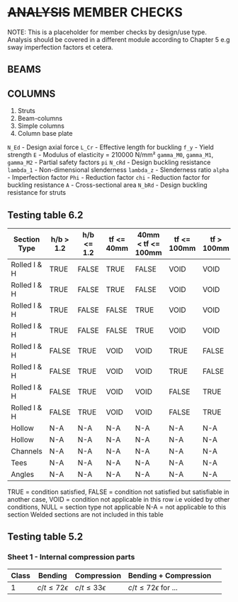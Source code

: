# ~~ANALYSIS~~ MEMBER CHECKS

NOTE: This is a placeholder for member checks by design/use type. Analysis should be covered in a different module according to Chapter 5 e.g sway imperfection factors et cetera.

<!-- TODO: add an analysis section for Chapter 5 -->
<!-- TODO: put calculation processes docs once and for all... -->
<!-- TODO: use either textbook examples or published sci/steelwork examples -->

## BEAMS

<!-- TODO: just use Arya, notes and design guide :) -->

## COLUMNS

1. Struts
2. Beam-columns
3. Simple columns
4. Column base plate

`N_Ed` - Design axial force
`L_Cr` - Effective length for buckling
`f_y` - Yield strength
`E` - Modulus of elasticity = 210000 N/mm²
`gamma_M0`, `gamma_M1`, `gamma_M2` - Partial safety factors
`pi`
`N_cRd` - Design buckling resistance
`lambda_1` - Non-dimensional slenderness
`lambda_z` - Slenderness ratio
`alpha` - Imperfection factor
`Phi` - Reduction factor
`chi` - Reduction factor for buckling resistance
`A` - Cross-sectional area
`N_bRd` - Design buckling resistance for struts

## Testing table 6.2

| Section Type | h/b > 1.2 | h/b <= 1.2 | tf <= 40mm | 40mm < tf <= 100mm | tf <= 100mm | tf > 100mm | hot-finished | cold-formed | y-y axis | z-z axis | S235 etc | S460 |
| ------------ | --------- | ---------- | ---------- | ------------------ | ----------- | ---------- | ------------ | ----------- | -------- | -------- | -------- | ---- |
| Rolled I & H | TRUE      | FALSE      | TRUE       | FALSE              | VOID        | VOID       | N-A          | N-A         | TRUE     | FALSE    | a        | a0   |
| Rolled I & H | TRUE      | FALSE      | TRUE       | FALSE              | VOID        | VOID       | N-A          | N-A         | FALSE    | TRUE     | b        | a0   |
| Rolled I & H | TRUE      | FALSE      | FALSE      | TRUE               | VOID        | VOID       | N-A          | N-A         | TRUE     | FALSE    | b        | a    |
| Rolled I & H | TRUE      | FALSE      | FALSE      | TRUE               | VOID        | VOID       | N-A          | N-A         | FALSE    | TRUE     | c        | a    |
| Rolled I & H | FALSE     | TRUE       | VOID       | VOID               | TRUE        | FALSE      | N-A          | N-A         | TRUE     | FALSE    | b        | a    |
| Rolled I & H | FALSE     | TRUE       | VOID       | VOID               | TRUE        | FALSE      | N-A          | N-A         | FALSE    | TRUE     | c        | a    |
| Rolled I & H | FALSE     | TRUE       | VOID       | VOID               | FALSE       | TRUE       | N-A          | N-A         | TRUE     | FALSE    | d        | c    |
| Rolled I & H | FALSE     | TRUE       | VOID       | VOID               | FALSE       | TRUE       | N-A          | N-A         | FALSE    | TRUE     | d        | c    |
| Hollow       | N-A       | N-A        | N-A        | N-A                | N-A         | N-A        | TRUE         | FALSE       | TRUE     | TRUE     | a        | a0   |
| Hollow       | N-A       | N-A        | N-A        | N-A                | N-A         | N-A        | FALSE        | TRUE        | TRUE     | TRUE     | a        | a0   |
| Channels     | N-A       | N-A        | N-A        | N-A                | N-A         | N-A        | N-A          | N-A         | TRUE     | TRUE     | c        | c    |
| Tees         | N-A       | N-A        | N-A        | N-A                | N-A         | N-A        | N-A          | N-A         | TRUE     | TRUE     | c        | c    |
| Angles       | N-A       | N-A        | N-A        | N-A                | N-A         | N-A        | N-A          | N-A         | TRUE     | TRUE     | b        | b    |

TRUE = condition satisfied, FALSE = condition not satisfied but satisfiable in another case, VOID = condition not applicable in this row i.e voided by other conditions, NULL = section type not applicable
N-A = not applicable to this section
Welded sections are not included in this table

## Testing table 5.2

### Sheet 1 - Internal compression parts

| Class | Bending              | Compression          | Bending + Compression       |     |
| ----- | -------------------- | -------------------- | --------------------------- | --- |
| 1     | $c/t \le 72\epsilon$ | $c/t \le 33\epsilon$ | $c/t\le 72\epsilon$ for ... |     |

<!-- TODO: complete and tabulate for programmning.. -->
